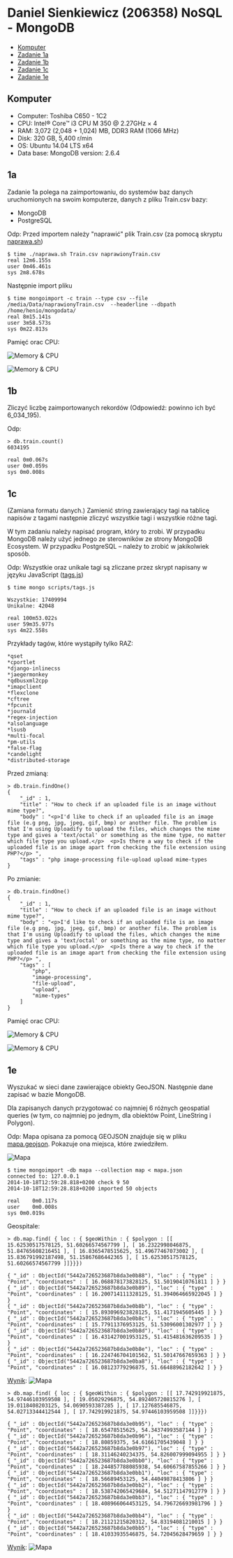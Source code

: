 # Daniel Sienkiewicz (206358) NoSQL - MongoDB

* [Komputer](#Komputer)
* [Zadanie 1a](#1a)
* [Zadanie 1b](#1b)
* [Zadanie 1c](#1c)
* [Zadanie 1e](#1e)

## Komputer
* Computer: Toshiba C650 - 1C2
* CPU: Intel® Core™ i3 CPU M 350 @ 2.27GHz × 4 
* RAM: 3,072 (2,048 + 1,024) MB, DDR3 RAM (1066 MHz)
* Disk: 320 GB, 5,400 r/min
* OS: Ubuntu 14.04 LTS x64
* Data base: MongoDB version: 2.6.4

## 1a
Zadanie 1a polega na zaimportowaniu, do systemów baz danych uruchomionych na swoim komputerze, danych z pliku Train.csv bazy:

* MongoDB
* PostgreSQL

Odp:
Przed importem należy "naprawić" plik Train.csv (za pomocą skryptu [naprawa.sh](https://github.com/henio180/NoSQL/blob/master/scripts/naprawa.sh))
~~~
$ time ./naprawa.sh Train.csv naprawionyTrain.csv
real 12m6.155s
user 0m46.461s
sys 2m8.678s
~~~

Następnie import pliku
~~~
$ time mongoimport -c train --type csv --file /media/Data/naprawionyTrain.csv  --headerline --dbpath /home/henio/mongodata/
real 8m15.141s
user 3m58.573s
sys 0m22.813s
~~~

Pamięć orac CPU:

![Memory & CPU](images/import.png)

![Memory & CPU](images/import2.png)

## 1b
Zliczyć liczbę zaimportowanych rekordów (Odpowiedź: powinno ich być 6_034_195).

Odp:
~~~
> db.train.count()
6034195

real 0m0.067s
user 0m0.059s
sys 0m0.008s
~~~

## 1c
(Zamiana formatu danych.) Zamienić string zawierający tagi na tablicę napisów z tagami następnie zliczyć wszystkie tagi i wszystkie różne tagi.

W tym zadaniu należy napisać program, który to zrobi. W przypadku MongoDB należy użyć jednego ze sterowników ze  strony MongoDB Ecosystem. W przypadku PostgreSQL – należy to zrobić w jakikolwiek sposób.

Odp: Wszystkie oraz unikale tagi są zliczane przez skrypt napisany w języku JavaScript ([tags.js](https://github.com/henio180/NoSQL/blob/master/scripts/tags.js))
~~~
$ time mongo scripts/tags.js

Wszystkie: 17409994
Unikalne: 42048

real 100m53.022s
user 59m35.977s
sys 4m22.558s
~~~

Przykłady tagów, które wystąpiły tylko RAZ:
~~~
*qset
*cportlet
*django-inlinecss
*jaegermonkey
*qdbusxml2cpp
*imapclient
*flexclone
*cftree
*fpcunit
*journald
*regex-injection
*alsolanguage
*lsusb
*multi-focal
*pm-utils
*false-flag
*candelight
*distributed-storage
~~~

Przed zmianą:
~~~
> db.train.findOne()
{
	"_id" : 1,
	"title" : "How to check if an uploaded file is an image without mime type?",
	"body" : "<p>I'd like to check if an uploaded file is an image file (e.g png, jpg, jpeg, gif, bmp) or another file. The problem is that I'm using Uploadify to upload the files, which changes the mime type and gives a 'text/octal' or something as the mime type, no matter which file type you upload.</p>  <p>Is there a way to check if the uploaded file is an image apart from checking the file extension using PHP?</p> ",
	"tags" : "php image-processing file-upload upload mime-types
}
~~~

Po zmianie:
~~~
> db.train.findOne()
{
	"_id" : 1,
	"title" : "How to check if an uploaded file is an image without mime type?",
	"body" : "<p>I'd like to check if an uploaded file is an image file (e.g png, jpg, jpeg, gif, bmp) or another file. The problem is that I'm using Uploadify to upload the files, which changes the mime type and gives a 'text/octal' or something as the mime type, no matter which file type you upload.</p>  <p>Is there a way to check if the uploaded file is an image apart from checking the file extension using PHP?</p> ",
	"tags" : [
		"php",
		"image-processing",
		"file-upload",
		"upload",
		"mime-types"
	]
}
~~~

Pamięć orac CPU:

![Memory & CPU](images/naprawianie.png)

![Memory & CPU](images/naprawianie2.png)

## 1e
Wyszukać w sieci dane zawierające obiekty GeoJSON. Następnie dane zapisać w bazie MongoDB.

Dla zapisanych danych przygotować co najmniej 6 różnych geospatial queries (w tym, co najmniej po jednym, dla obiektów Point, LineString i Polygon).

Odp: Mapa opisana za pomocą GEOJSON znajduje się w pliku [mapa.geojson](https://github.com/henio180/NoSQL/blob/master/mapa.geojson). Pokazuje ona miejsca, które zwiedziłem.

![Mapa](images/mapa_all.png)

~~~
$ time mongoimport -db mapa --collection map < mapa.json 
connected to: 127.0.0.1
2014-10-18T12:59:28.818+0200 check 9 50
2014-10-18T12:59:28.818+0200 imported 50 objects

real	0m0.117s
user	0m0.008s
sys	0m0.019s
~~~

Geospitale:

~~~
> db.map.find( { loc : { $geoWithin : { $polygon : [[ 15.62530517578125, 51.60266574567799 ], [ 16.2322998046875, 51.84765608216451 ], [ 16.8365478515625, 51.49677467073002 ], [ 15.836791992187498, 51.15867686442365 ], [ 15.62530517578125, 51.60266574567799 ]]}}})

{ "_id" : ObjectId("5442a726523687b8da3e0b88"), "loc" : { "type" : "Point", "coordinates" : [ 16.068878173828125, 51.50190410761811 ] } }
{ "_id" : ObjectId("5442a726523687b8da3e0b89"), "loc" : { "type" : "Point", "coordinates" : [ 16.200714111328125, 51.394064665922045 ] } }
{ "_id" : ObjectId("5442a726523687b8da3e0b8b"), "loc" : { "type" : "Point", "coordinates" : [ 15.893096923828125, 51.4171945605445 ] } }
{ "_id" : ObjectId("5442a726523687b8da3e0b8c"), "loc" : { "type" : "Point", "coordinates" : [ 15.77911376953125, 51.53096001302977 ] } }
{ "_id" : ObjectId("5442a726523687b8da3e0b8d"), "loc" : { "type" : "Point", "coordinates" : [ 16.431427001953125, 51.415481636209535 ] } }
{ "_id" : ObjectId("5442a726523687b8da3e0b8e"), "loc" : { "type" : "Point", "coordinates" : [ 16.224746704101562, 51.50147667659363 ] } }
{ "_id" : ObjectId("5442a726523687b8da3e0ba8"), "loc" : { "type" : "Point", "coordinates" : [ 16.08123779296875, 51.66488962182642 ] } }
~~~

[Wynik](1e_1.geojson):
![Mapa](images/mapa_1.png)

~~~
> db.map.find( { loc : { $geoWithin : { $polygon : [[ 17.742919921875, 54.97446103959508 ], [ 19.05029296875, 54.892405720815276 ], [ 19.0118408203125, 54.0690593387285 ], [ 17.127685546875, 54.02713344412544 ], [ 17.742919921875, 54.97446103959508 ]]}}})

{ "_id" : ObjectId("5442a726523687b8da3e0b95"), "loc" : { "type" : "Point", "coordinates" : [ 18.65478515625, 54.34374993587144 ] } }
{ "_id" : ObjectId("5442a726523687b8da3e0b96"), "loc" : { "type" : "Point", "coordinates" : [ 18.80859375, 54.61661705439048 ] } }
{ "_id" : ObjectId("5442a726523687b8da3e0b97"), "loc" : { "type" : "Point", "coordinates" : [ 18.31146240234375, 54.826007999094955 ] } }
{ "_id" : ObjectId("5442a726523687b8da3e0bb0"), "loc" : { "type" : "Point", "coordinates" : [ 18.244857788085938, 54.60667587855266 ] } }
{ "_id" : ObjectId("5442a726523687b8da3e0bb1"), "loc" : { "type" : "Point", "coordinates" : [ 18.56689453125, 54.44049878413806 ] } }
{ "_id" : ObjectId("5442a726523687b8da3e0bb2"), "loc" : { "type" : "Point", "coordinates" : [ 18.538742065429684, 54.51271147912779 ] } }
{ "_id" : ObjectId("5442a726523687b8da3e0bb3"), "loc" : { "type" : "Point", "coordinates" : [ 18.408966064453125, 54.796726693981796 ] } }
{ "_id" : ObjectId("5442a726523687b8da3e0bb4"), "loc" : { "type" : "Point", "coordinates" : [ 18.21121215820312, 54.83194081210015 ] } }
{ "_id" : ObjectId("5442a726523687b8da3e0bb5"), "loc" : { "type" : "Point", "coordinates" : [ 18.41033935546875, 54.72045628479659 ] } }
~~~

[Wynik](1e_1.geojson):
![Mapa](images/mapa_2.png)